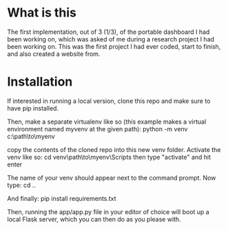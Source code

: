 # What is this
The first implementation, out of 3 (1/3), of the portable dashboard I had been working on, which was asked of me during a research project I had been working on. This was the first project I had ever coded, start to finish, and also created a website from.

# Installation
If interested in running a local version, clone this repo and make sure to have pip installed.

Then, make a separate virtualenv like so (this example makes a virtual environment named myvenv at the given path): python -m venv c:\path\to\myenv

copy the contents of the cloned repo into this new venv folder. Activate the venv like so: cd venv\path\to\myenv\Scripts then type "activate" and hit enter

The name of your venv should appear next to the command prompt. Now type: cd ..

And finally: pip install requirements.txt

Then, running the app/app.py file in your editor of choice will boot up a local Flask server, which you can then do as you please with.
